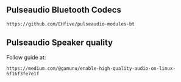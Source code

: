 ## Pulseaudio Bluetooth Codecs

	https://github.com/EHfive/pulseaudio-modules-bt

## Pulseaudio Speaker quality
	
Follow guide at:
	
	https://medium.com/@gamunu/enable-high-quality-audio-on-linux-6f16f3fe7e1f
